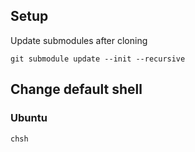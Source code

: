 ## Setup
Update submodules after cloning
```
git submodule update --init --recursive
```

## Change default shell
### Ubuntu
```
chsh
```

